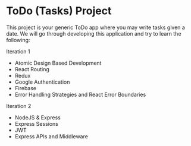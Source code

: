 # ToDo (Tasks) Project

This project is your generic ToDo app where you may write tasks given a date. We will go through developing this application and try to learn the following:

Iteration 1
- Atomic Design Based Development
- React Routing
- Redux
- Google Authentication
- Firebase
- Error Handling Strategies and React Error Boundaries

Iteration 2
- NodeJS & Express
- Express Sessions
- JWT
- Express APIs and Middleware